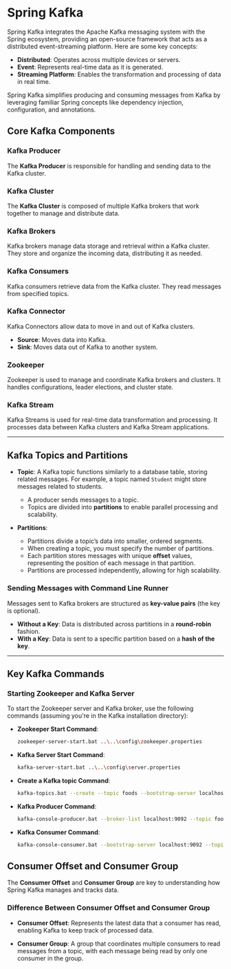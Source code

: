 # Spring Kafka

Spring Kafka integrates the Apache Kafka messaging system with the Spring ecosystem, providing an open-source framework that acts as a distributed event-streaming platform. Here are some key concepts:

- **Distributed**: Operates across multiple devices or servers.
- **Event**: Represents real-time data as it is generated.
- **Streaming Platform**: Enables the transformation and processing of data in real time.

Spring Kafka simplifies producing and consuming messages from Kafka by leveraging familiar Spring concepts like dependency injection, configuration, and annotations.

## Core Kafka Components

### Kafka Producer
The **Kafka Producer** is responsible for handling and sending data to the Kafka cluster.

### Kafka Cluster
The **Kafka Cluster** is composed of multiple Kafka brokers that work together to manage and distribute data.

### Kafka Brokers
Kafka brokers manage data storage and retrieval within a Kafka cluster. They store and organize the incoming data, distributing it as needed.

### Kafka Consumers
Kafka consumers retrieve data from the Kafka cluster. They read messages from specified topics.

### Kafka Connector
Kafka Connectors allow data to move in and out of Kafka clusters. 
- **Source**: Moves data into Kafka.
- **Sink**: Moves data out of Kafka to another system.

### Zookeeper
Zookeeper is used to manage and coordinate Kafka brokers and clusters. It handles configurations, leader elections, and cluster state.

### Kafka Stream
Kafka Streams is used for real-time data transformation and processing. It processes data between Kafka clusters and Kafka Stream applications.

---

## Kafka Topics and Partitions

- **Topic**: A Kafka topic functions similarly to a database table, storing related messages. For example, a topic named `Student` might store messages related to students.
  - A producer sends messages to a topic.
  - Topics are divided into **partitions** to enable parallel processing and scalability.

- **Partitions**:
  - Partitions divide a topic’s data into smaller, ordered segments.
  - When creating a topic, you must specify the number of partitions.
  - Each partition stores messages with unique **offset** values, representing the position of each message in that partition.
  - Partitions are processed independently, allowing for high scalability.

### Sending Messages with Command Line Runner

Messages sent to Kafka brokers are structured as **key-value pairs** (the key is optional).
- **Without a Key**: Data is distributed across partitions in a **round-robin** fashion.
- **With a Key**: Data is sent to a specific partition based on a **hash of the key**.

---

## Key Kafka Commands

### Starting Zookeeper and Kafka Server

To start the Zookeeper server and Kafka broker, use the following commands (assuming you're in the Kafka installation directory):

- **Zookeeper Start Command**:
  ```bash
  zookeeper-server-start.bat ..\..\config\zookeeper.properties

- **Kafka Server Start Command**:
  ```bash
  kafka-server-start.bat ..\..\config\server.properties
- **Create a Kafka topic Command**:
  ```bash
  kafka-topics.bat --create --topic foods --bootstrap-server localhost:9092 --replication-factor 1 --partitions 4
- **Kafka Producer Command**:
  ```bash
  kafka-console-producer.bat --broker-list localhost:9092 --topic foods --property "key.separator=-" --property "parse.key=true"
- **Kafka Consumer Command**:
  ```bash
  kafka-console-consumer.bat --bootstrap-server localhost:9092 --topic foods --from-beginning -property "key.separator=-" --property "print.key=false"
## Consumer Offset and Consumer Group

The **Consumer Offset** and **Consumer Group** are key to understanding how Spring Kafka manages and tracks data.

### Difference Between Consumer Offset and Consumer Group

- **Consumer Offset**: Represents the latest data that a consumer has read, enabling Kafka to keep track of processed data.

- **Consumer Group**: A group that coordinates multiple consumers to read messages from a topic, with each message being read by only one consumer in the group.


